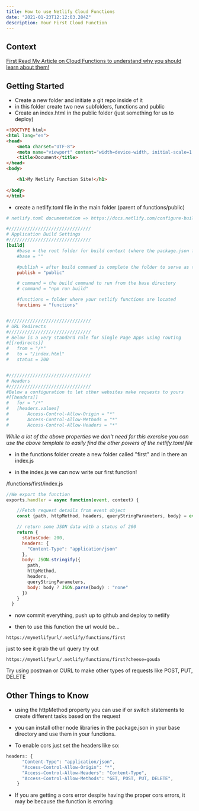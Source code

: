 ```yaml
---
title: How to use Netlify Cloud Functions
date: "2021-01-23T12:12:03.284Z"
description: Your First Cloud Function
---
```


## Context

[First Read My Article on Cloud Functions to understand why you should learn about them!](https://tuts.alexmercedcoder.com/2021/1/cloudfunctions/)

## Getting Started

- Create a new folder and initiate a git repo inside of it
- in this folder create two new subfolders, functions and public
- Create an index.html in the public folder (just something for us to deploy)

```html
<!DOCTYPE html>
<html lang="en">
<head>
    <meta charset="UTF-8">
    <meta name="viewport" content="width=device-width, initial-scale=1.0">
    <title>Document</title>
</head>
<body>

    <h1>My Netlify Function Site!</h1>
    
</body>
</html>
```

- create a netlify.toml file in the main folder (parent of functions/public)

```toml
# netlify.toml documentation => https://docs.netlify.com/configure-builds/file-based-configuration/#post-processing

#///////////////////////////////
# Application Build Settings
#///////////////////////////////
[build]
    #base = the root folder for build context (where the package.json file is)
    #base = ""

    #publish = after build command is complete the folder to serve as the website
    publish = "public"

    # command = the build command to run from the base directory
    # command = "npm run build"

    #functions = folder where your netlify functions are located
    functions = "functions"


#///////////////////////////////
# URL Redirects
#///////////////////////////////
# Below is a very standard rule for Single Page Apps using routing
#[[redirects]]
#   from = "/*"
#   to = "/index.html"
#   status = 200


#///////////////////////////////
# Headers
#///////////////////////////////
#Below a configuration to let other websites make requests to yours
#[[headers]]
#   for = "/*"
#   [headers.values]
#       Access-Control-Allow-Origin = "*"
#       Access-Control-Allow-Methods = "*"
#       Access-Control-Allow-Headers = "*"

```
*While a lot of the above properties we don't need for this exercise you can use the above template to easily find the other powers of the netlify.toml file*

- in the functions folder create a new folder called "first" and in there an index.js

- in the index.js we can now write our first function!

/functions/first/index.js
```js
//We export the function
exports.handler = async function(event, context) {

    //Fetch request details from event object
    const {path, httpMethod, headers, queryStringParameters, body} = event

    // return some JSON data with a status of 200
    return {
      statusCode: 200,
      headers: {
        "Content-Type": "application/json"
      },
      body: JSON.stringify({
        path,
        httpMethod,
        headers,
        queryStringParameters,
        body: body ? JSON.parse(body) : "none"
      })
    }
  }

```

- now commit everything, push up to github and deploy to netlify

- then to use this function the url would be...

```
https://mynetlifyurl/.netlify/functions/first
```

just to see it grab the url query try out

```
https://mynetlifyurl/.netlify/functions/first?cheese=gouda
```

Try using postman or CURL to make other types of requests like POST, PUT, DELETE

## Other Things to Know

- using the httpMethod property you can use if or switch statements to create different tasks based on the request

- you can install other node libraries in the package.json in your base directory and use them in your functions.

- To enable cors just set the headers like so:

```js
headers: {
      "Content-Type": "application/json",
      "Access-Control-Allow-Origin": "*",
      "Access-Control-Allow-Headers": "Content-Type",
      "Access-Control-Allow-Methods": "GET, POST, PUT, DELETE",
    }
```

- If you are getting a cors error despite having the proper cors errors, it may be because the function is erroring